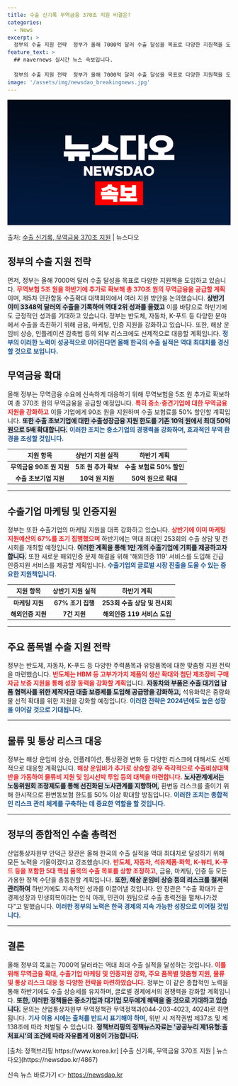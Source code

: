 ```yaml
---
title: 수출 신기록 무역금융 370조 지원 비결은?
categories:
  - News
excerpt: >
  정부의 수출 지원 전략  정부가 올해 7000억 달러 수출 달성을 목표로 다양한 지원책을 도입하고 있다. 무…
feature_text: >
  ## navernews 실시간 뉴스 속보입니다.

  정부의 수출 지원 전략  정부가 올해 7000억 달러 수출 달성을 목표로 다양한 지원책을 도입하고 있다. 무…
image: '/assets/img/newsdao_breakingnews.jpg'
---
```


![뉴스다오 속보](/assets/img/newsdao_breakingnews.jpg)

<p>출처: <a href="https://newsdao.kr/4867" rel="dofollow">수출 신기록, 무역금융 370조 지원</a> | 뉴스다오</p>

<h2 data-ke-size="size26">정부의 수출 지원 전략</h2>

<p data-ke-size="size16">먼저, 정부는 올해 7000억 달러 수출 달성을 목표로 다양한 지원책을 도입하고 있습니다. <b><span style="color: #ee2323;">무역보험 5조 원을 하반기에 추가로 확보해 총 370조 원의 무역금융을 공급할 계획</span></b>이며, 제5차 민관합동 수출확대 대책회의에서 여러 지원 방안을 논의했습니다. <b><span style="background-color: #21538527;">상반기 이미 3348억 달러의 수출을 기록하며 역대 2위 성과를 올렸고</span></b> 이를 바탕으로 하반기에도 긍정적인 성과를 기대하고 있습니다. 정부는 반도체, 자동차, K-푸드 등 다양한 분야에서 수출을 촉진하기 위해 금융, 마케팅, 인증 지원을 강화하고 있습니다. 또한, 해상 운임비 상승, 인플레이션 감축법 등의 외부 리스크에도 선제적으로 대응할 계획입니다. <b><span style="color: #1a5490;">정부의 이러한 노력이 성공적으로 이어진다면 올해 한국의 수출 실적은 역대 최대치를 경신할 것으로 보입니다.</span></b></p>

<h2 data-ke-size="size26">무역금융 확대</h2>

<p data-ke-size="size16">올해 정부는 무역금융 수요에 신속하게 대응하기 위해 무역보험을 5조 원 추가로 확보하여 총 370조 원의 무역금융을 공급할 예정입니다. <b><span style="color: #ee2323;">특히 중소·중견기업에 대한 무역금융 지원을 강화하고</span></b> 이들 기업에게 90조 원을 지원하며 수출 보험료를 50% 할인할 계획입니다. <b><span style="background-color: #21538527;">또한 수출 초보기업에 대한 수출성장금융 지원 한도를 기존 10억 원에서 최대 50억 원으로 5배 확대합니다.</span></b> <b><span style="color: #1a5490;">이러한 조치는 중소기업의 경쟁력을 강화하며, 효과적인 무역 환경을 조성할 것입니다.</span></b></p>

<table>
  <thead>
    <tr>
      <th><b>지원 항목</b></th>
      <th><b>상반기 지원 실적</b></th>
      <th><b>하반기 계획</b></th>
    </tr>
  </thead>
  <tbody>
    <tr>
      <td style="text-align: center; height: 17px;"><b>무역금융 90조 원 지원</b></td>
      <td style="text-align: center; height: 17px;"><b>5조 원 추가 확보</b></td>
      <td style="text-align: center; height: 17px;"><b>수출 보험료 50% 할인</b></td>
    </tr>
    <tr>
      <td style="text-align: center; height: 17px;"><b>수출 초보기업 지원</b></td>
      <td style="text-align: center; height: 17px;"><b>10억 원 지원</b></td>
      <td style="text-align: center; height: 17px;"><b>50억 원으로 확대</b></td>
    </tr>
  </tbody>
</table>

<hr>

<h2 data-ke-size="size26">수출기업 마케팅 및 인증지원</h2>

<p data-ke-size="size16">정부는 또한 수출기업의 마케팅 지원을 대폭 강화하고 있습니다. <b><span style="color: #ee2323;">상반기에 이미 마케팅 지원예산의 67%를 조기 집행했으며</span></b> 하반기에는 역대 최대인 253회의 수출 상담 및 전시회를 개최할 예정입니다. <b><span style="background-color: #21538527;">이러한 계획을 통해 1만 개의 수출기업에 기회를 제공하고자 합니다.</span></b> 또한 새로운 해외인증 문제 해결을 위해 '해외인증 119' 서비스를 도입해 긴급 인증지원 서비스를 제공할 계획입니다. <b><span style="color: #1a5490;">수출기업의 글로벌 시장 진출을 도울 수 있는 중요한 지원책입니다.</span></b></p>

<table>
  <thead>
    <tr>
      <th><b>지원 항목</b></th>
      <th><b>상반기 지원 실적</b></th>
      <th><b>하반기 계획</b></th>
    </tr>
  </thead>
  <tbody>
    <tr>
      <td style="text-align: center; height: 17px;"><b>마케팅 지원</b></td>
      <td style="text-align: center; height: 17px;"><b>67% 조기 집행</b></td>
      <td style="text-align: center; height: 17px;"><b>253회 수출 상담 및 전시회</b></td>
    </tr>
    <tr>
      <td style="text-align: center; height: 17px;"><b>해외인증 지원</b></td>
      <td style="text-align: center; height: 17px;"><b>7건 지원</b></td>
      <td style="text-align: center; height: 17px;"><b>해외인증 119 서비스 도입</b></td>
    </tr>
  </tbody>
</table>

<hr>

<h2 data-ke-size="size26">주요 품목별 수출 지원 전략</h2>

<p data-ke-size="size16">정부는 반도체, 자동차, K-푸드 등 다양한 주력품목과 유망품목에 대한 맞춤형 지원 전략을 마련했습니다. <b><span style="color: #ee2323;">반도체는 HBM 등 고부가가치 제품의 생산 확대와 첨단 제조장비 구매자금 보증 지원을 통해 성장 동력을 강화할 계획</span></b>입니다. <b><span style="background-color: #21538527;">자동차와 부품은 수출 대기업 납품 협력사를 위한 제작자금 대출 보증제를 도입해 공급망을 강화하고,</span></b> 석유화학은 중량화물 선적 확대를 위한 지원을 강화할 예정입니다. <b><span style="color: #1a5490;">이러한 전략은 2024년에도 높은 성장을 이어갈 것으로 기대됩니다.</span></b></p>

<hr>

<h2 data-ke-size="size26">물류 및 통상 리스크 대응</h2>

<p data-ke-size="size16">정부는 해상 운임비 상승, 인플레이션, 통상환경 변화 등 다양한 리스크에 대해서도 선제적으로 대응할 계획입니다. <b><span style="color: #ee2323;">해상 운임비가 추가로 상승할 경우 즉각적으로 수출비상대책반을 가동하여 물류비 지원 및 임시선박 투입 등의 대책을 마련합니다.</span></b> <b><span style="background-color: #21538527;">노사관계에서는 노동위원회 조정제도를 통해 선진화된 노사관계를 지향하며,</span></b> 환변동 리스크를 줄이기 위해 한시적으로 환변동보험 한도를 50% 이상 확대할 방침입니다. <b><span style="color: #1a5490;">이러한 조치는 종합적인 리스크 관리 체계를 구축하는 데 중요한 역할을 할 것입니다.</span></b></p>

<hr>

<h2 data-ke-size="size26">정부의 종합적인 수출 총력전</h2>

<p data-ke-size="size16">산업통상자원부 안덕근 장관은 올해 한국의 수출 실적을 역대 최대치로 달성하기 위해 모든 노력을 기울이겠다고 강조했습니다. <b><span style="color: #ee2323;">반도체, 자동차, 석유제품·화학, K-뷰티, K-푸드 등을 포함한 5대 핵심 품목의 수출 목표를 상향 조정하고,</span></b> 금융, 마케팅, 인증 등 모든 가용한 정책 수단을 총동원할 계획입니다. <b><span style="background-color: #21538527;">또한, 해상 운임비 상승 등의 리스크를 철저히 관리하여</span></b> 하반기에도 지속적인 성과를 이끌어낼 것입니다. 안 장관은 "수출 확대가 곧 경제성장과 민생회복이라는 인식 아래, 민관이 원팀으로 수출 총력전을 펼쳐나가겠다"고 말했습니다. <b><span style="color: #1a5490;">이러한 정부의 노력은 한국 경제의 지속 가능한 성장으로 이어질 것입니다.</span></b></p>

<hr>

<h2 data-ke-size="size26">결론</h2>

<p data-ke-size="size16">올해 정부의 목표는 7000억 달러라는 역대 최대 수출 실적을 달성하는 것입니다. <b><span style="color: #ee2323;">이를 위해 무역금융 확대, 수출기업 마케팅 및 인증지원 강화, 주요 품목별 맞춤형 지원, 물류 및 통상 리스크 대응 등 다양한 전략을 마련하였습니다.</span></b> 정부는 이 같은 종합적인 노력을 통해 하반기에도 수출 상승세를 유지하며, 글로벌 경제에서의 경쟁력을 강화할 계획입니다. <b><span style="background-color: #21538527;">또한, 이러한 정책들은 중소기업과 대기업 모두에게 혜택을 줄 것으로 기대하고 있습니다.</span></b> 문의는 산업통상자원부 무역정책관 무역정책과(044-203-4023, 4024)로 하면 됩니다. <b><span style="color: #1a5490;">기사 이용 시에는 출처를 반드시 표기해야 하며,</span></b> 위반 시 저작권법 제37조 및 제138조에 따라 처벌될 수 있습니다. <b><span style="background-color: #21538527;">정책브리핑의 정책뉴스자료는 '공공누리 제1유형:출처표시'의 조건에 따라 자유롭게 이용이 가능합니다.</span></b></p>

<p data-ke-size="size16">[출처: 정책브리핑 https://www.korea.kr] [수출 신기록, 무역금융 370조 지원 | 뉴스다오](https://newsdao.kr/4867)</p> 

신속 뉴스 바로가기 👉 <a href="https://newsdao.kr" rel="dofollow">https://newsdao.kr</a>


